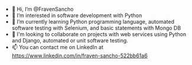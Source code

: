 - 👋 Hi, I’m @FravenSancho
- 👀 I’m interested in software development with Python
- 🌱 I’m currently learning Python programming language, automated software testing with Selenium, and basic statements with Mongo DB
- 💞️ I'm looking to collaborate on projects with web services using Python and Django, automated or unit software testing.
- 📫 You can contact me on LinkedIn at https://www.linkedin.com/in/fraven-sancho-522bb61a6

<!---
FravenSancho/FravenSancho is a ✨ special ✨ repository because its `README.md` (this file) appears on your GitHub profile.
You can click the Preview link to take a look at your changes.
--->
